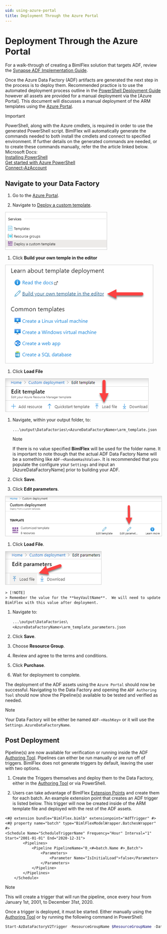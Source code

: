 ```yaml
---
uid: using-azure-portal
title: Deployment Through the Azure Portal
---
```

# Deployment Through the Azure Portal

For a walk-through of creating a BimlFlex solution that targets ADF, review the [Synapse ADF Implementation Guide](xref:bimlflex-synapse-implementation).

Once the Azure Data Factory (ADF) artifacts are generated the next step in the process is to deploy them.  Recommended practice is to use the automated deployment process outline in the [PowerShell Deployment Guide](xref:bimlflex-adf-using-powershell) however all assets are provided for a manual deployment via the [Azure Portal].  This document will discusses a manual deployment of the ARM templates using the [Azure Portal](https://portal.azure.com).

[//]: # (TODO: Add a [!NOTE] and link a Microsoft Docs article for the Azure Portal.  Refer to `using-powershell.md` for an example of this pattern.  Also ensure you add the link to the reference of Azure Portal in the paragraph above.)

> [!IMPORTANT]
> PowerShell, along with the Azure cmdlets, is required in order to use the generated PowerShell script. BimlFlex will automatically generate the commands needed to both install the cmdlets and connect to specified environment.  If further details on the generated commands are needed, or to create these commands manually, refer the the article linked below.  
> Microsoft Docs:  
> [Installing PowerShell](https://docs.microsoft.com/en-us/powershell/scripting/install/installing-powershell?view=powershell-7)  
> [Get started with Azure PowerShell](https://docs.microsoft.com/en-us/powershell/azure/get-started-azureps)  
> [Connect-AzAccount](https://docs.microsoft.com/en-us/powershell/module/az.accounts/connect-azaccount)  

[//]: # (What will follow is a series of suggestions for converting this document to a style closer to what everything else is using.  The technical article this was migrated from has many steps that don't need to be explicitly called out as bullet point items and could be casually referenced in a paragraph explaining the step or in the intro block.  Additionally the headers should break into concepts or sections that either highlight a change in process, train of thought or to communicate what BimlFlex helps with or fits in.  A lot of these steps are Azure related and easily batched together.)

[//]: # (## Template Editor)

[//]: # (TODO: Call out the steps to navigate to the editor here.)

[//]: # (## Loading the ARM Template and Parameters)

[//]: # (TODO: Discuss steps to load the file.  Highlight file location here.)

[//]: # (## Confirm, Purchase and Deploy)

[//]: # (TODO: Outline what is being created and to review the scripts for created artifacts.  Close the article out here.)

## Navigate to your Data Factory

1. Go to the [Azure Portal](https://portal.azure.com).

1. Navigate to [Deploy a custom template](https://portal.azure.com/#create/Microsoft.Template).

<img 
    src="images/deploy-a-custom-template.png" 
    class="border-image" 
    style="border: 1px solid #CCC;" 
    title="Apply Data Type Mappings Dialog Box" 
/>

1. Click **Build your own temple in the editor**

<img 
    src="images/build-your-own-template.png" 
    class="border-image" 
    style="border: 1px solid #CCC;" 
    title="Apply Data Type Mappings Dialog Box" 
/>

1. Click **Load File**

<img 
    src="images/load-template.png" 
    class="border-image" 
    style="border: 1px solid #CCC;" 
    title="Apply Data Type Mappings Dialog Box" 
/>

1. Navigate, within your output folder, to:

    `...\output\DataFactories\<AzureDataFactoryName>\arm_template.json`

   > [!NOTE]
   > If there is no value specified **BimlFlex** will be used for the folder name.  It is important to note though that the actual ADF Data Factory Name will be a something like `ADF-<RandomHashValue>`.  It is recommended that you populate the configure your `Settings` and input an [AzureDataFactoryName] prior to building your ADF.

1. Click **Save**.

1. Click **Edit parameters**.

<img 
    src="images/edit-parameters.png" 
    class="border-image" 
    style="border: 1px solid #CCC;" 
    title="Apply Data Type Mappings Dialog Box" 
/>

1. Click **Load File**.

<img 
    src="images/load-param-file.png" 
    class="border-image" 
    style="border: 1px solid #CCC;" 
    title="Apply Data Type Mappings Dialog Box" 
/>

    > [!NOTE]
    > Remember the value for the **keyVaultName**.  We will need to update BimlFlex with this value after deployment.

1. Navigate to:

     `...\output\DataFactories\<AzureDataFactoryName>\arm_template_parameters.json`

1. Click **Save**.

1. Choose **Resource Group**.

1. Review and agree to the terms and conditions.

1. Click **Purchase**.

1. Wait for deployment to complete.

The deployment of the ADF assets using the `Azure Portal` should now be successful. Navigating to the Data Factory and opening the `ADF Authoring Tool` should now show the Pipeline(s) available to be tested and verified as needed.

>[!NOTE]
> Your Data Factory will be either be named `ADF-<HashKey>` or it will use the `Settings.AzureDataFactoryName`.

## Post Deployment

Pipeline(s) are now available for verification or running inside the ADF [Authoring Tool](https://docs.microsoft.com/en-us/azure/data-factory/author-visually). Pipelines can either be run manually or are run off of triggers. BimlFlex does not generate triggers by default, leaving the user with two options.

1. Create the Triggers themselves and deploy them to the Data Factory, either in the [Authoring Tool](https://docs.microsoft.com/en-us/azure/data-factory/author-visually) or via PowerShell.

2. Users can take advantage of BimlFlex [Extension Points](/./bimlflex\reference-documentation\extension-point-definitions.md) and create them for each batch. An example extension point that creates an ADF trigger is listed below. This trigger will now be created inside of the ARM template file and deployed with the rest of the ADF assets.

```Biml
<#@ extension bundle="BimlFlex.bimlb" extensionpoint="AdfTrigger" #>
<#@ property name="batch" type="BimlFlexModelWrapper.BatchesWrapper" #>
<Schedule Name="ScheduleTriggerName" Frequency="Hour" Interval="1" Start="2001-01-01" End="2020-12-31">
        <Pipelines>
            <Pipeline PipelineName="0_<#=batch.Name #>_Batch">
                <Parameters>
                    <Parameter Name="IsInitialLoad">false</Parameter>
                </Parameters>
            </Pipeline>
        </Pipelines>
    </Schedule>
```

>[!NOTE]
>This will create a trigger that will run the pipeline, once every hour from January 1st, 2001, to December 31st, 2020.

Once a trigger is deployed, it must be started. Either manually using the [Authoring Tool](https://docs.microsoft.com/en-us/azure/data-factory/author-visually) or by running the following command in PowerShell:

```powershell
Start-AzDataFactoryV2Trigger -ResourceGroupName $ResourceGroupName -DataFactoryName $DataFactoryName -Name "ScheduleTriggerName"
```
